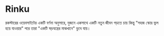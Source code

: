 # Rinku
রকস্টারের ওয়েবসাইটের একটি বর্ণনা অনুসারে, দুজনে একসাথে একটি নতুন জীবন গড়তে চায় কিন্তু "সহজ স্কোর ভুল হয়ে যাওয়ার" পরে তারা "একটি ষড়যন্ত্রের মাঝখানে" ডুবে যায়।
